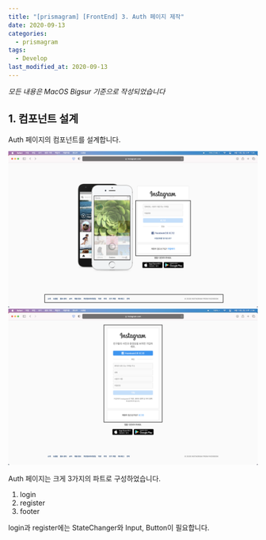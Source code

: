 ```yaml
---
title: "[prismagram] [FrontEnd] 3. Auth 페이지 제작"
date: 2020-09-13
categories:
  - prismagram
tags:
  - Develop
last_modified_at: 2020-09-13
---
```


_모든 내용은 MacOS Bigsur 기준으로 작성되었습니다_

## 1. 컴포넌트 설계

Auth 페이지의 컴포넌트를 설계합니다.

![인스타그램 Auth 페이지](/assets/2020-09-13-prismagram-frontend-3/1.png)
![인스타그램 Auth 페이지](/assets/2020-09-13-prismagram-frontend-3/2.png)

Auth 페이지는 크게 3가지의 파트로 구성하었습니다.

1. login
2. register
3. footer

login과 register에는 StateChanger와 Input, Button이 필요합니다.
